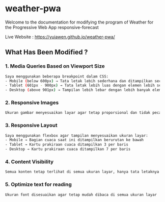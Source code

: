 # weather-pwa
Welcome to the documentation for modifying the program of Weather for the Progressive Web App responsive-forecast

Live Website : https://yuiawen.github.io/weather-pwa/
<br>
## What Has Been Modified ? 
### 1. Media Queries Based on Viewport Size
``` bash
Saya menggunakan beberapa breakpoint dalam CSS:  
- Mobile (below 600px) → Tata letak lebih sederhana dan ditampilkan secara vertikal
- Tablet (601px - 900px) → Tata letak lebih luas dengan elemen lebih sejajar 
- Desktop (above 901px) → Tampilan lebih lebar dengan lebih banyak elemen dalam satu baris
```

### 2. Responsive Images 
``` bash
Ukuran gambar menyesuaikan layar agar tetap proporsional dan tidak pecah, termasuk ikon cuaca  
```


### 3. Responsive Layout 
``` bash
Saya menggunakan flexbox agar tampilan menyesuaikan ukuran layar:  
- Mobile → Bagian cuaca saat ini ditampilkan berurutan ke bawah  
- Tablet → Kartu prakiraan cuaca ditampilkan 3 per baris 
- Desktop → Kartu prakiraan cuaca ditampilkan 7 per baris 
```

### 4. Content Visibility  
``` bash
Semua konten tetap terlihat di semua ukuran layar, hanya tata letaknya yang diubah agar lebih nyaman dibaca
```

### 5. Optimize text for reading
``` bash
Ukuran font disesuaikan agar tetap mudah dibaca di semua ukuran layar
```

